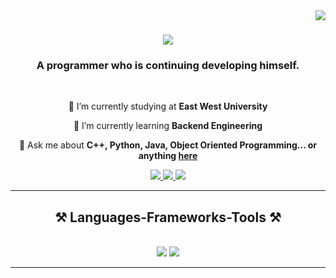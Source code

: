 <img align="right" src="https://visitor-badge.laobi.icu/badge?page_id=Mahir_Faysal" />

<h1 align="center">
    <img src="https://readme-typing-svg.herokuapp.com/?font=Righteous&size=35&center=true&vCenter=true&width=700&height=70&duration=6000&lines=Assalamu+Alaikum+,+I'm+Mahir+Faysal!;" />
</h1>

<h3 align="center">A programmer who is continuing developing himself.</h3>

<br/>

<div align="center">
 
 🏫 I’m currently studying at **East West University**
 
 🌱 I’m currently learning **Backend Engineering**

💬 Ask me about **C++, Python, Java, Object Oriented Programming... or anything [here](https://github.com/Mahir-Faysal/Mahir-Faysal/issues)**

 </div>
 
<div align="center"> 
  <a href="mahirfaysal1234@gmail.com">
    <img src="https://img.shields.io/badge/Gmail-333333?style=for-the-badge&logo=gmail&logoColor=red" />
  </a>
  <a href="https://www.linkedin.com/in/mahir-faysal/" target="_blank">
    <img src="https://img.shields.io/badge/LinkedIn-0077B5?style=for-the-badge&logo=linkedin&logoColor=white" target="_blank" />
  </a>
  <a href="" target="_blank">
     <img src="https://img.shields.io/badge/Portfolio-FF5722?style=for-the-badge&logo=todoist&logoColor=white" target="_blank" /> <!-- sqlite, safari, google-chrome are other good icon options -->
  </a>
</div>

 <hr/>
 
<h2 align="center">⚒️ Languages-Frameworks-Tools ⚒️</h2>
<br/>
<div align="center">
    <img src="https://skillicons.dev/icons?i=react,bootstrap,mui,html,css,vscode,github,figma,tailwind,git,r" />
    <img src="https://skillicons.dev/icons?i=nodejs,python,javascript,typescript,express,firebase,mongodb,c,java,nextjs,mysql,flask" /><br>
</div>

<hr/>

